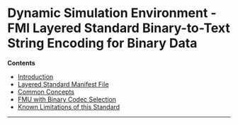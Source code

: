 <!--
SPDX-FileCopyrightText: 2024 Robert Bosch GmbH

SPDX-License-Identifier: Apache-2.0
-->

# Dynamic Simulation Environment - FMI Layered Standard Binary-to-Text String Encoding for Binary Data


__Contents__
- [Introduction](#introduction)
- [Layered Standard Manifest File](#manifest)
- [Common Concepts](#concepts)
- [FMU with Binary Codec Selection](#codec)
- [Known Limitations of this Standard](#limitations)

---